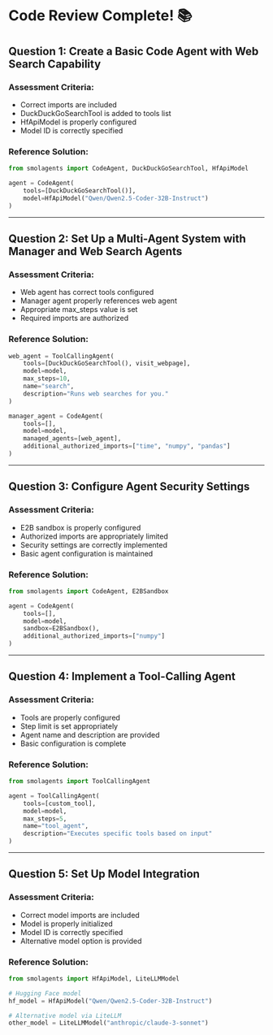 # Code Review Complete! 📚

## Question 1: Create a Basic Code Agent with Web Search Capability

### Assessment Criteria:

- Correct imports are included
- DuckDuckGoSearchTool is added to tools list
- HfApiModel is properly configured
- Model ID is correctly specified

### Reference Solution:
```python
from smolagents import CodeAgent, DuckDuckGoSearchTool, HfApiModel

agent = CodeAgent(
    tools=[DuckDuckGoSearchTool()],
    model=HfApiModel("Qwen/Qwen2.5-Coder-32B-Instruct")
)
```

---

## Question 2: Set Up a Multi-Agent System with Manager and Web Search Agents

### Assessment Criteria:


- Web agent has correct tools configured
- Manager agent properly references web agent
- Appropriate max_steps value is set
- Required imports are authorized


### Reference Solution:
```python
web_agent = ToolCallingAgent(
    tools=[DuckDuckGoSearchTool(), visit_webpage],
    model=model,
    max_steps=10,
    name="search",
    description="Runs web searches for you."
)

manager_agent = CodeAgent(
    tools=[],
    model=model,
    managed_agents=[web_agent],
    additional_authorized_imports=["time", "numpy", "pandas"]
)
```

---

## Question 3: Configure Agent Security Settings

### Assessment Criteria:


- E2B sandbox is properly configured
- Authorized imports are appropriately limited
- Security settings are correctly implemented
- Basic agent configuration is maintained


### Reference Solution:
```python
from smolagents import CodeAgent, E2BSandbox

agent = CodeAgent(
    tools=[],
    model=model,
    sandbox=E2BSandbox(),
    additional_authorized_imports=["numpy"]
)
```

---

## Question 4: Implement a Tool-Calling Agent

### Assessment Criteria:

- Tools are properly configured
- Step limit is set appropriately
- Agent name and description are provided
- Basic configuration is complete


### Reference Solution:
```python
from smolagents import ToolCallingAgent

agent = ToolCallingAgent(
    tools=[custom_tool],
    model=model,
    max_steps=5,
    name="tool_agent",
    description="Executes specific tools based on input"
)
```

---

## Question 5: Set Up Model Integration

### Assessment Criteria:

- Correct model imports are included
- Model is properly initialized
- Model ID is correctly specified
- Alternative model option is provided


### Reference Solution:
```python
from smolagents import HfApiModel, LiteLLMModel

# Hugging Face model
hf_model = HfApiModel("Qwen/Qwen2.5-Coder-32B-Instruct")

# Alternative model via LiteLLM
other_model = LiteLLMModel("anthropic/claude-3-sonnet")
```
